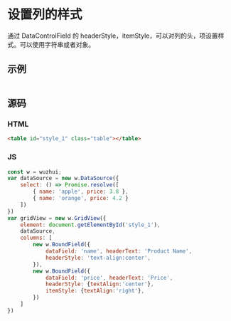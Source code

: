 # 设置列的样式

通过 DataControlField 的 headerStyle，itemStyle，可以对列的头，项设置样式。可以使用字符串或者对象。

## 示例

<table id="style_1" class="table"></table>

## 源码
### HTML
```html
<table id="style_1" class="table"></table>
```
### JS
```js
const w = wuzhui;
var dataSource = new w.DataSource({
    select: () => Promise.resolve([
        { name: 'apple', price: 3.8 },
        { name: 'orange', price: 4.2 }
    ])
})
var gridView = new w.GridView({
    element: document.getElementById('style_1'),
    dataSource,
    columns: [
        new w.BoundField({
            dataField: 'name', headerText: 'Product Name',
            headerStyle: 'text-align:center',
        }),
        new w.BoundField({
            dataField: 'price', headerText: 'Price',
            headerStyle: {textAlign:'center'},
            itemStyle: {textAlign:'right'},
        })
    ]
})
```